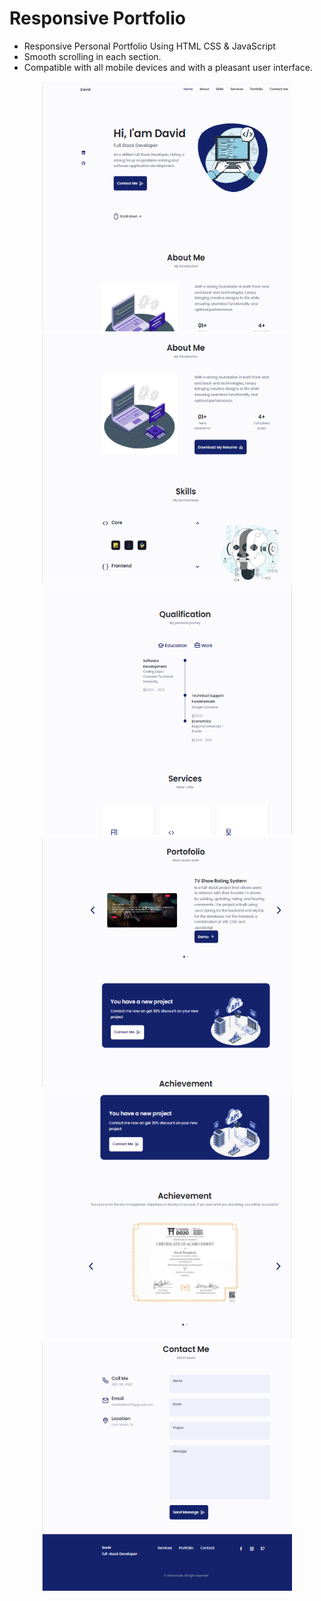 # Responsive Portfolio

- Responsive Personal Portfolio Using HTML CSS & JavaScript
- Smooth scrolling in each section.
- Compatible with all mobile devices and with a pleasant user interface.
<div align="center">
    <div>
      <img src="images/Screenshot 2023-07-21 211836.png" width="400" height="400">
    </div>
    <div>
      <img src="images/Screenshot 2023-07-21 211911.png" width="400" height="400">
    </div>
    <div>
      <img src="images/Screenshot 2023-07-21 211938.png" width="400" height="400">
    </div>
    <div>
      <img src="images/Screenshot 2023-07-21 211958.png" width="400" height="400">
    </div>
    <div>
      <img src="images/Screenshot 2023-07-21 212031.png" width="400" height="400">
    </div>
    <div>
      <img src="images/Screenshot 2023-07-21 212106.png" width="400" height="400">
    </div>
</div> 
